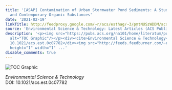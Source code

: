 ```yaml
---
title: '[ASAP] Contamination of Urban Stormwater Pond Sediments: A Study of 259 Legacy
  and Contemporary Organic Substances'
date: '2021-02-19'
linkTitle: http://feedproxy.google.com/~r/acs/esthag/~3/pmtNUSzWDDM/acs.est.0c07782
source: 'Environmental Science & Technology: Latest Articles (ACS Publications)'
description: '<p><img src="https://pubs.acs.org/na101/home/literatum/publisher/achs/journals/content/esthag/0/esthag.ahead-of-print/acs.est.0c07782/20210219/images/medium/es0c07782_0004.gif"
  alt="TOC Graphic"/></p><div><cite>Environmental Science & Technology</cite></div><div>DOI:
  10.1021/acs.est.0c07782</div><img src="http://feeds.feedburner.com/~r/acs/esthag/~4/pmtNUSzWDDM"
  height="1" width="1" ...'
disable_comments: true
---
```

<p><img src="https://pubs.acs.org/na101/home/literatum/publisher/achs/journals/content/esthag/0/esthag.ahead-of-print/acs.est.0c07782/20210219/images/medium/es0c07782_0004.gif" alt="TOC Graphic"/></p><div><cite>Environmental Science & Technology</cite></div><div>DOI: 10.1021/acs.est.0c07782</div><img src="http://feeds.feedburner.com/~r/acs/esthag/~4/pmtNUSzWDDM" height="1" width="1" ...
